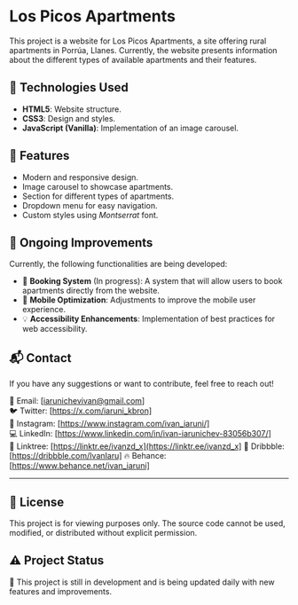 # Los Picos Apartments

This project is a website for Los Picos Apartments, a site offering rural apartments in Porrúa, Llanes. Currently, the website presents information about the different types of available apartments and their features.

## 🚀 Technologies Used

- **HTML5**: Website structure.
- **CSS3**: Design and styles.
- **JavaScript (Vanilla)**: Implementation of an image carousel.

## 📌 Features

- Modern and responsive design.
- Image carousel to showcase apartments.
- Section for different types of apartments.
- Dropdown menu for easy navigation.
- Custom styles using *Montserrat* font.

## 🔧 Ongoing Improvements

Currently, the following functionalities are being developed:

- 🏡 **Booking System** (In progress): A system that will allow users to book apartments directly from the website.
- 📱 **Mobile Optimization**: Adjustments to improve the mobile user experience.
- 💡 **Accessibility Enhancements**: Implementation of best practices for web accessibility.

## 📬 Contact

If you have any suggestions or want to contribute, feel free to reach out!

📧 Email: [iarunichevivan@gmail.com]  
🐦 Twitter: [https://x.com/iaruni_kbron]  
📸 Instagram: [https://www.instagram.com/ivan_iaruni/]  
💻 LinkedIn: [https://www.linkedin.com/in/ivan-iarunichev-83056b307/]  
🔗 Linktree: [https://linktr.ee/ivanzd_x](https://linktr.ee/ivanzd_x]
📝 Dribbble: [https://dribbble.com/IvanIaru]
🔥 Behance: [https://www.behance.net/ivan_iaruni]

---

## 📜 License

This project is for viewing purposes only. The source code cannot be used, modified, or distributed without explicit permission.

## ⚠️ Project Status

🚧 This project is still in development and is being updated daily with new features and improvements.
